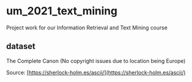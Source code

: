 # um_2021_text_mining
Project work for our Information Retrieval and Text Mining course

## dataset

The Complete Canon (No copyright issues due to location being Europe)

Source: [https://sherlock-holm.es/ascii/](https://sherlock-holm.es/ascii/)